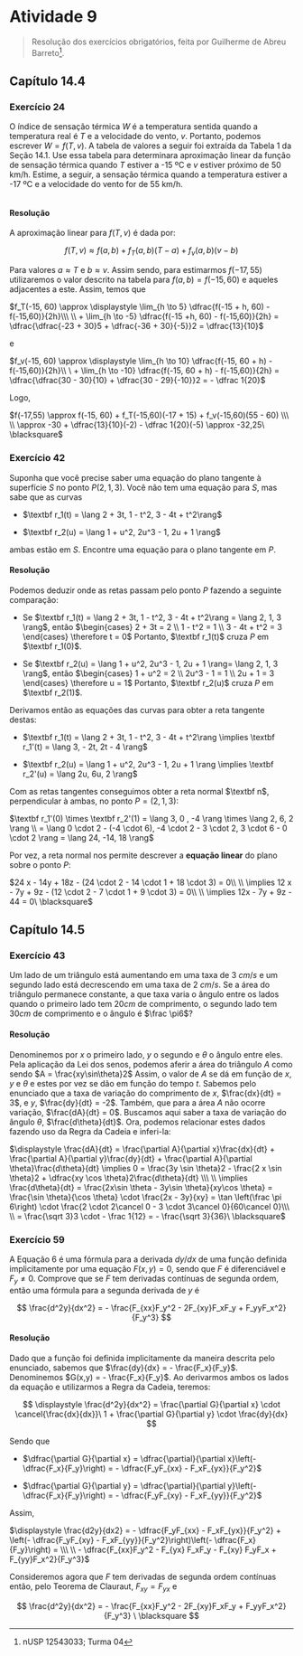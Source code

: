 # Atividade 9

> Resolução dos exercícios obrigatórios, feita por Guilherme de Abreu Barreto[^1].

## Capítulo 14.4

### Exercício 24

O índice de sensação térmica $W$ é a temperatura sentida quando a temperatura real é $T$ e a velocidade do vento, $v$. Portanto, podemos escrever $W = f (T, v)$. A tabela de valores a seguir foi extraída da Tabela 1 da Seção 14.1. Use essa tabela para determinara aproximação linear da função de sensação térmica quando $T$ estiver a -15 ºC e $v$ estiver próximo de 50 km/h. Estime, a seguir, a sensação térmica quando a temperatura estiver a -17 ºC
e a velocidade do vento for de 55 km/h.

<img src="file:///home/user/Public/USP/Sistemas%20de%20Informação/2º%20semestre/Cálculo%20II/Atividade%209/Imagens/2021-11-16-11-32-12-image.png" title="" alt="" data-align="center">

#### Resolução

A aproximação linear para $f(T,v)$ é dada por:

$$
f(T,v) \approx f(a,b) + f_T(a,b)(T - a) + f_v(a,b)(v - b)
$$

Para valores $a \approx T$ e $b \approx v$. Assim sendo, para estimarmos $f(-17,55)$ utilizaremos o valor descrito na tabela para $f(a,b) = f(-15,60)$ e aqueles adjacentes a este. Assim, temos que

$f_T(-15, 60) \approx \displaystyle \lim_{h \to 5} \dfrac{f(-15 + h, 60) - f(-15,60)}{2h}\\\ \\ + \lim_{h \to -5} \dfrac{f(-15 +h, 60) - f(-15,60)}{2h} = \dfrac{\dfrac{-23 + 30}5 + \dfrac{-36 + 30}{-5}}2 = \dfrac{13}{10}$

e

$f_v(-15, 60) \approx \displaystyle \lim_{h \to 10} \dfrac{f(-15, 60 + h) - f(-15,60)}{2h}\\ \ + \lim_{h \to -10} \dfrac{f(-15, 60 + h) - f(-15,60)}{2h} = \dfrac{\dfrac{30 - 30}{10} + \dfrac{30 - 29}{-10}}2 = - \dfrac 1{20}$

Logo,

$f(-17,55) \approx f(-15, 60) + f_T(-15,60)(-17 + 15) + f_v(-15,60)(55 - 60) \\\ \\ \approx -30 + \dfrac{13}{10}(-2) - \dfrac 1{20}(-5) \approx -32,25\ \blacksquare$

### Exercício 42

Suponha que você precise saber uma equação do plano tangente à superfície $S$ no ponto $P(2, 1, 3)$. Você não tem uma equação para $S$, mas sabe que as curvas

- $\textbf r_1(t) = \lang 2 + 3t, 1 - t^2, 3 - 4t + t^2\rang$

- $\textbf r_2(u) = \lang 1 + u^2, 2u^3 - 1, 2u + 1 \rang$

ambas estão em $S$. Encontre uma equação para o plano tangente em $P$.

#### Resolução

Podemos deduzir onde as retas passam pelo ponto $P$ fazendo a seguinte comparação:

- Se $\textbf r_1(t) = \lang 2 + 3t, 1 - t^2, 3 - 4t + t^2\rang = \lang 2, 1, 3 \rang$, então
  $\begin{cases}
  2 + 3t = 2 \\
  1 - t^2 = 1 \\
  3 - 4t + t^2 = 3
  \end{cases} \therefore t = 0$
  Portanto, $\textbf r_1(t)$ cruza $P$ em $\textbf r_1(0)$.

- Se $\textbf r_2(u) = \lang 1 + u^2, 2u^3 - 1, 2u + 1 \rang= \lang 2, 1, 3 \rang$, então
  $\begin{cases}
  1 + u^2 = 2 \\
  2u^3 - 1 = 1 \\
  2u + 1 = 3
  \end{cases} \therefore u = 1$
  Portanto, $\textbf r_2(u)$ cruza $P$ em $\textbf r_2(1)$.

Derivamos então as equações das curvas para obter a reta tangente destas:

- $\textbf r_1(t) = \lang 2 + 3t, 1 - t^2, 3 - 4t + t^2\rang \implies \textbf r_1'(t) = \lang 3, - 2t, 2t - 4 \rang$

- $\textbf r_2(u) = \lang 1 + u^2, 2u^3 - 1, 2u + 1 \rang \implies \textbf r_2'(u) = \lang 2u, 6u, 2 \rang$

Com as retas tangentes conseguimos obter a reta normal $\textbf n$, perpendicular à ambas, no ponto $P = (2, 1, 3)$:

$\textbf r_1'(0) \times \textbf r_2'(1) = \lang 3, 0 , -4 \rang \times \lang 2, 6, 2 \rang \\ = \lang 0 \cdot 2 - (-4 \cdot 6), -4 \cdot 2 - 3 \cdot 2, 3 \cdot 6 - 0 \cdot 2 \rang = \lang 24, -14, 18 \rang$

Por vez, a reta normal nos permite descrever a **equação linear** do plano sobre o ponto $P$:

$24 x - 14y + 18z - (24 \cdot 2 - 14 \cdot 1 + 18 \cdot 3) = 0\\ \\ \implies 12 x - 7y + 9z - (12 \cdot 2 - 7 \cdot 1 + 9 \cdot 3) = 0\\ \\ \implies 12x - 7y + 9z - 44 = 0\ \blacksquare$

## Capítulo 14.5

### Exercício 43

Um lado de um triângulo está aumentando em uma taxa de $3\ cm/s$ e um segundo lado está decrescendo em uma taxa de $2\ cm/s$. Se a área do triângulo permanece constante, a que taxa varia o ângulo entre os lados quando o primeiro lado tem $20 cm$ de comprimento, o segundo lado tem $30 cm$ de comprimento e
o ângulo é $\frac \pi6$?

#### Resolução

Denominemos por $x$ o primeiro lado, $y$ o segundo e $\theta$ o ângulo entre eles. Pela aplicação da Lei dos senos, podemos aferir a área do triângulo $A$ como sendo $A = \frac{xy\sin\theta}2$ Assim, o valor de $A$ se dá em função de $x$, $y$ e $\theta$ e estes por vez se dão em função do tempo $t$. Sabemos pelo enunciado que a taxa de variação do comprimento de $x$, $\frac{dx}{dt} = 3$, e $y$, $\frac{dy}{dt} = -2$. Também, que para a área $A$ não ocorre variação, $\frac{dA}{dt} = 0$. Buscamos aqui saber a taxa de variação do ângulo $\theta$, $\frac{d\theta}{dt}$. Ora, podemos relacionar estes dados fazendo uso da Regra da Cadeia e inferi-la:

$\displaystyle \frac{dA}{dt} = \frac{\partial A}{\partial x}\frac{dx}{dt} + \frac{\partial A}{\partial y}\frac{dy}{dt} + \frac{\partial A}{\partial \theta}\frac{d\theta}{dt} \implies 0 = \frac{3y \sin \theta}2 - \frac{2 x \sin \theta}2 + \dfrac{xy \cos \theta}2\frac{d\theta}{dt} \\\ \\ \implies \frac{d\theta}{dt} = \frac{2x\sin \theta - 3y\sin \theta}{xy\cos \theta} = \frac{\sin \theta}{\cos \theta} \cdot \frac{2x - 3y}{xy} = \tan \left(\frac \pi 6\right) \cdot \frac{2 \cdot 2\cancel 0 - 3 \cdot 3\cancel 0}{60\cancel 0}\\\ \\ = \frac{\sqrt 3}3 \cdot - \frac 1{12} = - \frac{\sqrt 3}{36}\ \blacksquare$

### Exercício 59

A Equação 6 é uma fórmula para a derivada $dy/dx$ de uma função definida  implicitamente por uma equação $F (x, y) = 0$, sendo que $F$ é diferenciável e $F_y \not = 0$. Comprove que se $F$ tem derivadas contínuas de segunda ordem, então uma fórmula para a segunda derivada de $y$ é

$$
\frac{d^2y}{dx^2} = - \frac{F_{xx}F_y^2 - 2F_{xy}F_xF_y + F_yyF_x^2}{F_y^3}
$$

#### Resolução

Dado que a função foi definida implicitamente da maneira descrita pelo enunciado, sabemos que $\frac{dy}{dx} = - \frac{F_x}{F_y}$. Denominemos $G(x,y) = - \frac{F_x}{F_y}$. Ao derivarmos ambos os lados da equação e utilizarmos a Regra da Cadeia, teremos:

$$
\displaystyle \frac{d^2y}{dx^2} = \frac{\partial G}{\partial x} \cdot \cancel{\frac{dx}{dx}}\ 1 + \frac{\partial G}{\partial y} \cdot \frac{dy}{dx}
$$

Sendo que

- $\dfrac{\partial G}{\partial x} = \dfrac{\partial}{\partial x}\left(- \dfrac{F_x}{F_y}\right) = - \dfrac{F_yF_{xx} - F_xF_{yx}}{F_y^2}$

- $\dfrac{\partial G}{\partial y} = \dfrac{\partial}{\partial y}\left(- \dfrac{F_x}{F_y}\right) = - \dfrac{F_yF_{xy} - F_xF_{yy}}{F_y^2}$

Assim,

$\displaystyle \frac{d2y}{dx2} = - \dfrac{F_yF_{xx} - F_xF_{yx}}{F_y^2} + \left(- \dfrac{F_yF_{xy} - F_xF_{yy}}{F_y^2}\right)\left(- \dfrac{F_x}{F_y}\right) = \\\ \\ - \dfrac{F_{xx}F_y^2 - F_{yx} F_xF_y - F_{xy} F_yF_x + F_{yy}F_x^2}{F_y^3}$

Consideremos agora que $F$ tem derivadas de segunda ordem contínuas então, pelo Teorema de Clauraut, $F_{xy} = F_{yx}$ e

$$
\frac{d^2y}{dx^2} = - \frac{F_{xx}F_y^2 - 2F_{xy}F_xF_y + F_yyF_x^2}{F_y^3} \ \blacksquare
$$

[^1]: nUSP 12543033; Turma 04